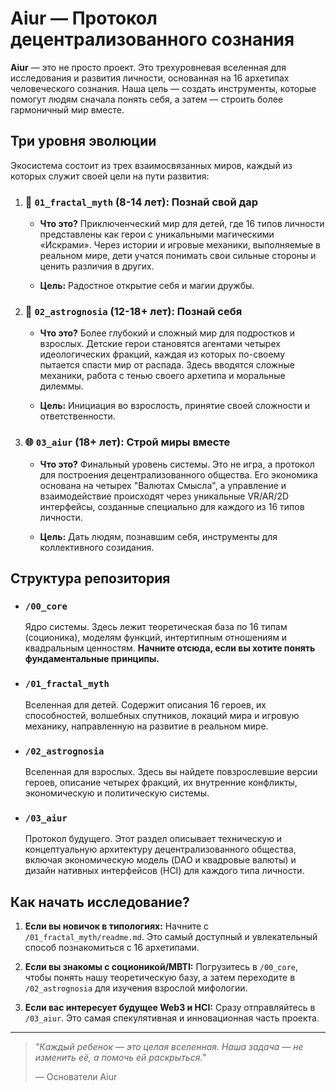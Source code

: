 # Aiur — Протокол децентрализованного сознания

**Aiur** — это не просто проект. Это трехуровневая вселенная для исследования и развития личности, основанная на 16 архетипах человеческого сознания. Наша цель — создать инструменты, которые помогут людям сначала понять себя, а затем — строить более гармоничный мир вместе.

## Три уровня эволюции

Экосистема состоит из трех взаимосвязанных миров, каждый из которых служит своей цели на пути развития:

1. ### 🐉 `01_fractal_myth` (8-14 лет): Познай свой дар
    
    - **Что это?** Приключенческий мир для детей, где 16 типов личности представлены как герои с уникальными магическими «Искрами». Через истории и игровые механики, выполняемые в реальном мире, дети учатся понимать свои сильные стороны и ценить различия в других.
        
    - **Цель:** Радостное открытие себя и магии дружбы.
        
2. ### 🌌 `02_astrognosia` (12-18+ лет): Познай себя
    
    - **Что это?** Более глубокий и сложный мир для подростков и взрослых. Детские герои становятся агентами четырех идеологических фракций, каждая из которых по-своему пытается спасти мир от распада. Здесь вводятся сложные механики, работа с тенью своего архетипа и моральные дилеммы.
        
    - **Цель:** Инициация во взрослость, принятие своей сложности и ответственности.
        
3. ### 🌐 `03_aiur` (18+ лет): Строй миры вместе
    
    - **Что это?** Финальный уровень системы. Это не игра, а протокол для построения децентрализованного общества. Его экономика основана на четырех "Валютах Смысла", а управление и взаимодействие происходят через уникальные VR/AR/2D интерфейсы, созданные специально для каждого из 16 типов личности.
        
    - **Цель:** Дать людям, познавшим себя, инструменты для коллективного созидания.
        

## Структура репозитория

- ### `/00_core`
    
    Ядро системы. Здесь лежит теоретическая база по 16 типам (соционика), моделям функций, интертипным отношениям и квадральным ценностям. **Начните отсюда, если вы хотите понять фундаментальные принципы.**
    
- ### `/01_fractal_myth`
    
    Вселенная для детей. Содержит описания 16 героев, их способностей, волшебных спутников, локаций мира и игровую механику, направленную на развитие в реальном мире.
    
- ### `/02_astrognosia`
    
    Вселенная для взрослых. Здесь вы найдете повзрослевшие версии героев, описание четырех фракций, их внутренние конфликты, экономическую и политическую системы.
    
- ### `/03_aiur`
    
    Протокол будущего. Этот раздел описывает техническую и концептуальную архитектуру децентрализованного общества, включая экономическую модель (DAO и квадровые валюты) и дизайн нативных интерфейсов (HCI) для каждого типа личности.
    

## Как начать исследование?

1. **Если вы новичок в типологиях:** Начните с `/01_fractal_myth/readme.md`. Это самый доступный и увлекательный способ познакомиться с 16 архетипами.
    
2. **Если вы знакомы с соционикой/MBTI:** Погрузитесь в `/00_core`, чтобы понять нашу теоретическую базу, а затем переходите в `/02_astrognosia` для изучения взрослой мифологии.
    
3. **Если вас интересует будущее Web3 и HCI:** Сразу отправляйтесь в `/03_aiur`. Это самая спекулятивная и инновационная часть проекта.
    

---

> _"Каждый ребенок — это целая вселенная. Наша задача — не изменить её, а помочь ей раскрыться."_
> 
> — Основатели Aiur